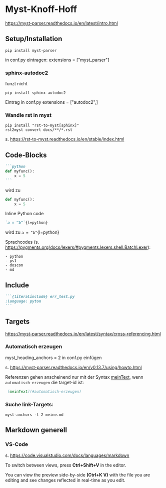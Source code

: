# Myst-Knoff-Hoff

https://myst-parser.readthedocs.io/en/latest/intro.html

## Setup/Installation

```shell
pip install myst-parser
```
in conf.py eintragen:
extensions = ["myst_parser"]

### sphinx-autodoc2
funzt nicht
```shell
pip install sphinx-autodoc2
```
Eintrag in conf.py extensions = ["autodoc2",]

### Wandle rst in myst

```shell
pip install "rst-to-myst[sphinx]"
rst2myst convert docs/**/*.rst
```
s. https://rst-to-myst.readthedocs.io/en/stable/index.html

## Code-Blocks

````md
```python
def myfunc():
    x = 5
```
````
 wird zu

```python
def myfunc():
    x = 5
```

Inline Python code 
```md
`a = "b"`{l=python}
```
wird zu `a = "b"`{l=python}

Sprachcodes (s. https://pygments.org/docs/lexers/#pygments.lexers.shell.BatchLexer):

    - python
    - ps1
    - doscon
    - md

## Include
````md
```{literalinclude} err_test.py
:language: pyton
```
````

## Targets

https://myst-parser.readthedocs.io/en/latest/syntax/cross-referencing.html

### Automatisch erzeugen
myst_heading_anchors = 2 in conf.py einfügen

s. https://myst-parser.readthedocs.io/en/v0.13.7/using/howto.html

Referenzen gehen anscheinend nur mit der Syntax [meinText](#automatisch-erzeugen), wenn `automatisch-erzeugen` die target-id ist:
```md
 [meinText](#automatisch-erzeugen)
```

### Suche link-Targets:
```console
myst-anchors -l 2 meine.md
```

## Markdown generell

### VS-Code

s. https://code.visualstudio.com/docs/languages/markdown

To switch between views, press **Ctrl+Shift+V** in the editor. 

You can view the preview side-by-side **(Ctrl+K V)** with the file you are editing and see changes reflected in real-time as you edit.
